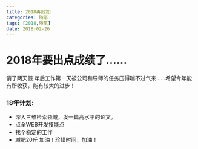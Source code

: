 ```yaml
---
title: 2018再出发!
categories: 随笔
tags: [2018,随笔]
date: 2018-02-26
---
```

# **2018年要出点成绩了……**
请了两天假
年后工作第一天被公司和导师的任务压得喘不过气来……希望今年能有所收获，能有较大的进步！
### 18年计划:
* 深入三维检索领域，发一篇高水平的论文。
* 点全WEB开发技能点
* 找个稳定的工作
* 减肥20斤
加油！珍惜时间，加油！
